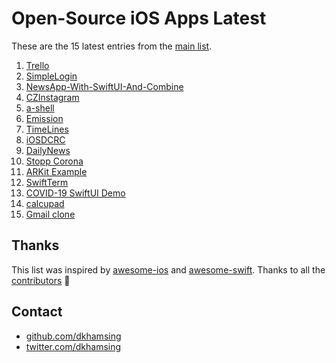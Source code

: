 # Open-Source iOS Apps Latest

These are the 15 latest entries from the [main list](https://github.com/dkhamsing/open-source-ios-apps).


1. [Trello](https://github.com/alfianlosari/KanbanDragDropiOS)
2. [SimpleLogin](https://github.com/simple-login/Simple-Login-iOS)
3. [NewsApp-With-SwiftUI-And-Combine](https://github.com/AlexeyVoronov96/NewsApp-With-SwiftUI-And-Combine)
4. [CZInstagram](https://github.com/geekaurora/CZInstagram)
5. [a-shell](https://github.com/holzschu/a-shell)
6. [Emission](https://github.com/e-mission/e-mission-phone)
7. [TimeLines](https://github.com/mathieudutour/TimeLines)
8. [iOSDCRC](https://github.com/fromkk/iOSDCRC)
9. [DailyNews](https://github.com/latifatcii/DailyNews)
10. [Stopp Corona](https://github.com/austrianredcross/stopp-corona-ios)
11. [ARKit Example](https://github.com/gao0122/ARKit-Example-by-Apple)
12. [SwiftTerm](https://github.com/migueldeicaza/SwiftTerm)
13. [COVID-19 SwiftUI Demo](https://github.com/Joker462/COVID-19_SwiftUI_Demo)
14. [calcupad](https://github.com/kwonye/calcupad)
15. [Gmail clone](https://github.com/rodydavis/gmail_clone)

## Thanks

This list was inspired by [awesome-ios](https://github.com/vsouza/awesome-ios) and [awesome-swift](https://github.com/matteocrippa/awesome-swift). Thanks to all the [contributors](https://github.com/dkhamsing/open-source-ios-apps/graphs/contributors) 🎉 

## Contact

- [github.com/dkhamsing](https://github.com/dkhamsing)
- [twitter.com/dkhamsing](https://twitter.com/dkhamsing)
